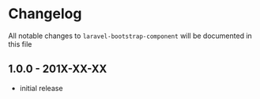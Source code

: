 # Changelog

All notable changes to `laravel-bootstrap-component` will be documented in this file

## 1.0.0 - 201X-XX-XX

- initial release
